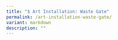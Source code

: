 ```yaml
---
title: "$ Art Installation: Waste Gate"
permalink: /art-installation-waste-gate/
variant: markdown
description: ""
---
```

